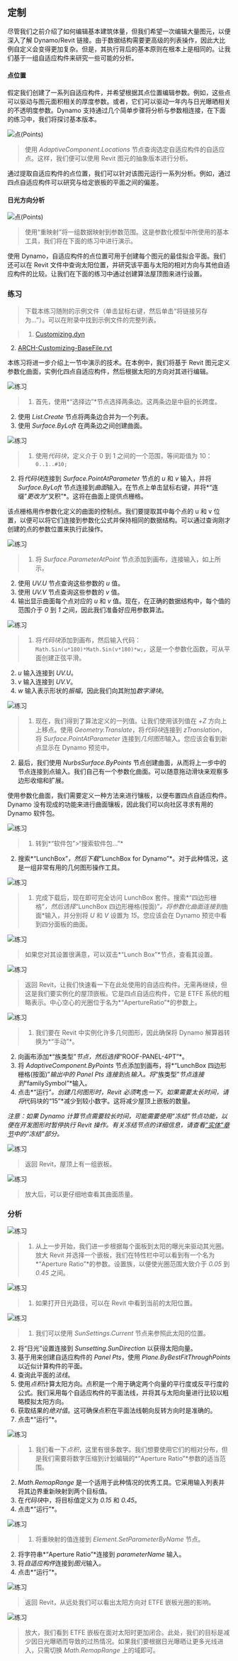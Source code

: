 

## 定制

尽管我们之前介绍了如何编辑基本建筑体量，但我们希望一次编辑大量图元，以便深入了解 Dynamo/Revit 链接。由于数据结构需要更高级的列表操作，因此大比例自定义会变得更加复杂。但是，其执行背后的基本原则在根本上是相同的。让我们基于一组自适应构件来研究一些可能的分析。

#### 点位置

假定我们创建了一系列自适应构件，并希望根据其点位置编辑参数。例如，这些点可以驱动与图元面积相关的厚度参数。或者，它们可以驱动一年内与日光曝晒相关的不透明度参数。Dynamo 支持通过几个简单步骤将分析与参数相连接，在下面的练习中，我们将探讨基本版本。

![点(Points)](images/8-5/points.jpg)

> 使用 *AdaptiveComponent.Locations* 节点查询选定自适应构件的自适应点。这样，我们便可以使用 Revit 图元的抽象版本进行分析。

通过提取自适应构件的点位置，我们可以针对该图元运行一系列分析。例如，通过四点自适应构件可以研究与给定嵌板的平面之间的偏差。

#### 日光方向分析

![点(Points)](images/8-5/points.jpg)

> 使用“重映射”将一组数据映射到参数范围。这是参数化模型中所使用的基本工具，我们将在下面的练习中进行演示。

使用 Dynamo，自适应构件的点位置可用于创建每个图元的最佳拟合平面。我们还可以在 Revit 文件中查询太阳位置，并研究该平面与太阳的相对方向与其他自适应构件的比较。让我们在下面的练习中通过创建算法屋顶图来进行设置。

### 练习

> 下载本练习随附的示例文件（单击鼠标右键，然后单击“将链接另存为...”）。可以在附录中找到示例文件的完整列表。

> 1. [Customizing.dyn](datasets/8-5/Customizing.dyn)
2. [ARCH-Customizing-BaseFile.rvt](datasets/8-5/ARCH-Customizing-BaseFile.rvt)

本练习将进一步介绍上一节中演示的技术。在本例中，我们将基于 Revit 图元定义参数化曲面，实例化四点自适应构件，然后根据太阳的方向对其进行编辑。

![练习](images/8-5/Exercise/00.jpg)

> 1. 首先，使用*“选择边”*节点选择两条边。这两条边是中庭的长跨度。
2. 使用 *List.Create* 节点将两条边合并为一个列表。
3. 使用 *Surface.ByLoft* 在两条边之间创建曲面。

![练习](images/8-5/Exercise/01.jpg)

> 1. 使用*代码块*，定义介于 0 到 1 之间的一个范围，等间距值为 10：```0..1..#10;```
2. 将*代码块*连接到 *Surface.PointAtParameter* 节点的 *u* 和 *v* 输入，并将 *Surface.ByLoft* 节点连接到*曲面*输入。在节点上单击鼠标右键，并将*“连缀”*更改为*“叉积”*。这将在曲面上提供点栅格。

该点栅格用作参数化定义的曲面的控制点。我们要提取其中每个点的 u 和 v 位置，以便可以将它们连接到参数化公式并保持相同的数据结构。可以通过查询刚才创建的点的参数位置来执行此操作。

![练习](images/8-5/Exercise/02.jpg)

> 1. 将 *Surface.ParameterAtPoint* 节点添加到画布，连接输入，如上所示。
2. 使用 *UV.U* 节点查询这些参数的 *u* 值。
3. 使用 *UV.V* 节点查询这些参数的 *v* 值。
4. 输出显示曲面每个点对应的 *u* 和 *v* 值。现在，在正确的数据结构中，每个值的范围介于 *0* 到 *1* 之间，因此我们准备好应用参数算法。

![练习](images/8-5/Exercise/03.jpg)

> 1. 将*代码块*添加到画布，然后输入代码：```Math.Sin(u*180)*Math.Sin(v*180)*w;```，这是一个参数化函数，可从平面创建正弦平滑。
2. *u* 输入连接到 *UV.U*。
3. *v* 输入连接到 *UV.V*。
4. *w* 输入表示形状的*振幅*，因此我们向其附加*数字滑块*。

![练习](images/8-5/Exercise/04.jpg)

> 1. 现在，我们得到了算法定义的一列值。让我们使用该列值在 *+Z* 方向上上移点。使用 *Geometry.Translate*，将*代码块*连接到 *zTranslation*，将 *Surface.PointAtParameter* 连接到*几何图形*输入。您应该会看到新点显示在 Dynamo 预览中。
2. 最后，我们使用 *NurbsSurface.ByPoints* 节点创建曲面，从而将上一步中的节点连接到点输入。我们自己有一个参数化曲面。可以随意拖动滑块来观察多边形收缩和扩展。

使用参数化曲面，我们需要定义一种方法来进行镶板，以便布置四点自适应构件。Dynamo 没有现成的功能来进行曲面镶板，因此我们可以向社区寻求有用的 Dynamo 软件包。

![练习](images/8-5/Exercise/05a.jpg)

> 1. 转到*“软件包”>“搜索软件包...”*
2. 搜索*“LunchBox”*，然后下载*“LunchBox for Dynamo”*。对于此种情况，这是一组非常有用的几何图形操作工具。

![练习](images/8-5/Exercise/07.jpg)

> 1. 完成下载后，现在即可完全访问 LunchBox 套件。搜索*“四边形栅格”*，然后选择*“LunchBox 四边形栅格(按面)”*。将参数化曲面连接到*曲面*输入，并分别将 *U* 和 *V* 设置为 *15*。您应该会在 Dynamo 预览中看到四分面板的曲面。

![练习](images/8-5/Exercise/customNode.jpg)

> 如果您对其设置很满意，可以双击*“Lunch Box”*节点，查看其设置。

![练习](images/8-5/Exercise/08.jpg)

> 返回 Revit，让我们快速看一下在此处使用的自适应构件。无需再继续，但这是我们要实例化的屋顶嵌板。它是四点自适应构件，它是 ETFE 系统的粗略表示。中心空心的光圈位于名为*“ApertureRatio”*的参数上。

![练习](images/8-5/Exercise/09.jpg)

> 1. 我们要在 Revit 中实例化许多几何图形，因此确保将 Dynamo 解算器转换为*“手动”*。
2. 向画布添加*“族类型”*节点，然后选择*“ROOF-PANEL-4PT”*。
3. 将 *AdaptiveComponent.ByPoints* 节点添加到画布，将*“LunchBox 四边形栅格(按面)”*输出中的 *Panel Pts* 连接到*点*输入。将*“族类型”*节点连接到*“familySymbol”*输入。
4. 点击*“运行”*。创建几何图形时，Revit 必须*考虑*一下。如果需要太长时间，请将*代码块的“15”*减少到较小数字。这将减少屋顶上嵌板的数量。

*注意：如果 Dynamo 计算节点需要较长时间，可能需要使用“冻结”节点功能，以便在开发图形时暂停执行 Revit 操作。有关冻结节点的详细信息，请查看[“实体”章节](../05_Geometry-for-Computational-Design/5-6_solids.md#freezing)中的“冻结”部分。*

![练习](images/8-5/Exercise/31.jpg)

> 返回 Revit，屋顶上有一组嵌板。

![练习](images/8-5/Exercise/30.jpg)

> 放大后，可以更仔细地查看其曲面质量。

### 分析

![练习](images/8-5/Exercise/16.jpg)

> 1. 从上一步开始，我们进一步根据每个面板到太阳的曝光来驱动其光圈。放大 Revit 并选择一个嵌板，我们在特性栏中可以看到有一个名为*“Aperture Ratio”*的参数。设置族，以便使光圈范围大致介于 *0.05* 到 *0.45* 之间。

![练习](images/8-5/Exercise/17.jpg)

> 1. 如果打开日光路径，可以在 Revit 中看到当前的太阳位置。

![练习](images/8-5/Exercise/13.jpg)

> 1. 我们可以使用 *SunSettings.Current* 节点来参照此太阳的位置。
2. 将“日光”设置连接到 *Sunsetting.SunDirection* 以获得太阳向量。
3. 基于用来创建自适应构件的 *Panel Pts*，使用 *Plane.ByBestFitThroughPoints* 以近似计算构件的平面。
4. 查询此平面的*法线*。
5. 使用*点积*计算太阳方向。点积是一个用于确定两个向量的平行度或反平行度的公式。我们采用每个自适应构件的平面法线，并将其与太阳向量进行比较以粗略模拟太阳方向。
6. 获取结果的*绝对值*。这可确保点积在平面法线朝向反转方向时是准确的。
7. 点击*“运行”*。

![练习](images/8-5/Exercise/14.jpg)

> 1. 我们看一下*点积*，这里有很多数字。我们想要使用它们的相对分布，但是我们需要将数字压缩到计划编辑的*“Aperture Ratio”*参数的适当范围。
2. *Math.RemapRange* 是一个适用于此种情况的优秀工具。它采用输入列表并将其边界重新映射到两个目标值。
3. 在*代码块*中，将目标值定义为 *0.15* 和 *0.45*。
4. 点击*“运行”*。

![练习](images/8-5/Exercise/33.jpg)

> 1. 将重映射的值连接到 *Element.SetParameterByName* 节点。
2. 将字符串*“Aperture Ratio”*连接到 *parameterName* 输入。
3. 将*自适应构件*连接到*图元*输入。
4. 点击*“运行”*。

![练习](images/8-5/Exercise/21.jpg)

> 返回 Revit，从远处我们可以看出太阳方向对 ETFE 嵌板光圈的影响。

![练习](images/8-5/Exercise/32.jpg)

> 放大，我们看到 ETFE 嵌板在面对太阳时更加闭合。此处，我们的目标是减少因日光曝晒而导致的过热情况。如果我们要根据日光曝晒让更多光线进入，只需切换 *Math.RemapRange* 上的域即可。

